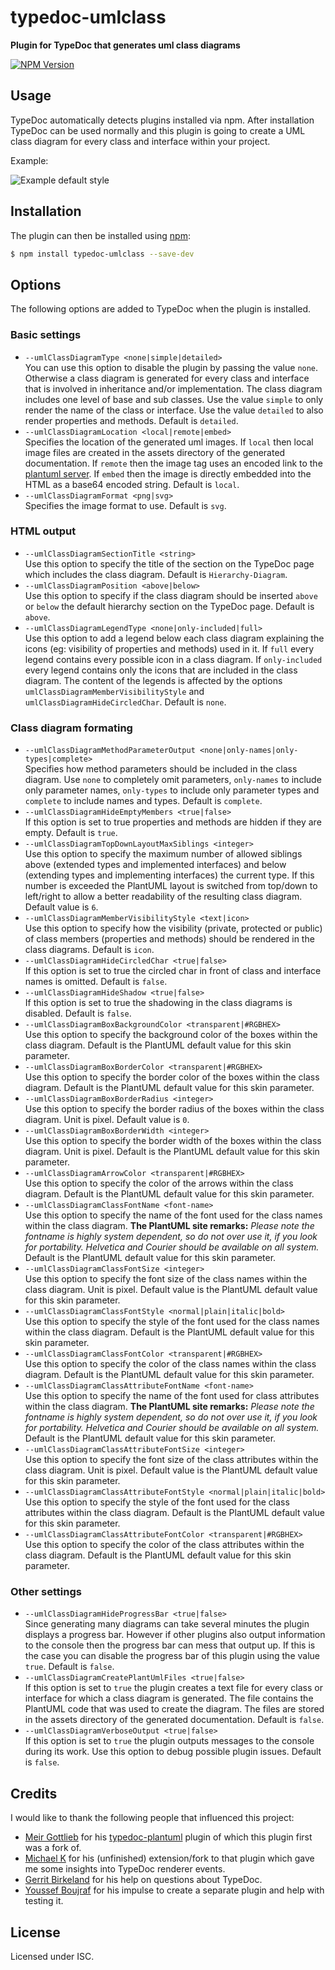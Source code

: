 # typedoc-umlclass

**Plugin for TypeDoc that generates uml class diagrams**

[![NPM Version](https://badge.fury.io/js/typedoc-umlclass.svg)](https://badge.fury.io/js/typedoc-umlclass)

## Usage

TypeDoc automatically detects plugins installed via npm. After installation TypeDoc can be used normally and
this plugin is going to create a UML class diagram for every class and interface within your project.

Example:

![Example default style](https://krisztianb.github.io/typedoc-umlclass/docs/human-default-layout.png)

## Installation

The plugin can then be installed using [npm](https://www.npmjs.com/package/typedoc-umlclass):

```sh
$ npm install typedoc-umlclass --save-dev
```

## Options

The following options are added to TypeDoc when the plugin is installed.

### Basic settings

-   `--umlClassDiagramType <none|simple|detailed>`<br>
    You can use this option to disable the plugin by passing the value `none`. Otherwise a class diagram is generated
    for every class and interface that is involved in inheritance and/or implementation. The class diagram includes
    one level of base and sub classes. Use the value `simple` to only render the name of the class or interface.
    Use the value `detailed` to also render properties and methods.
    Default is `detailed`.
-   `--umlClassDiagramLocation <local|remote|embed>`<br>
    Specifies the location of the generated uml images. If `local` then local image files are created in the assets
    directory of the generated documentation. If `remote` then the image tag uses an encoded link to the
    [plantuml server](http://www.plantuml.com/plantuml/). If `embed` then the image is directly embedded into the HTML
    as a base64 encoded string.
    Default is `local`.
-   `--umlClassDiagramFormat <png|svg>`<br>
    Specifies the image format to use.
    Default is `svg`.

### HTML output

-   `--umlClassDiagramSectionTitle <string>`<br>
    Use this option to specify the title of the section on the TypeDoc page which includes the class diagram.
    Default is `Hierarchy-Diagram`.
-   `--umlClassDiagramPosition <above|below>`<br>
    Use this option to specify if the class diagram should be inserted `above` or `below` the default hierarchy section
    on the TypeDoc page.
    Default is `above`.
-   `--umlClassDiagramLegendType <none|only-included|full>`<br>
    Use this option to add a legend below each class diagram explaining the icons (eg: visibility of properties and
    methods) used in it. If `full` every legend contains every possible icon in a class diagram. If `only-included`
    every legend contains only the icons that are included in the class diagram. The content of the legends is affected
    by the options `umlClassDiagramMemberVisibilityStyle` and `umlClassDiagramHideCircledChar`.
    Default is `none`.

### Class diagram formating

-   `--umlClassDiagramMethodParameterOutput <none|only-names|only-types|complete>`<br>
    Specifies how method parameters should be included in the class diagram. Use `none` to completely omit parameters,
    `only-names` to include only parameter names, `only-types` to include only parameter types and `complete` to include
    names and types.
    Default is `complete`.
-   `--umlClassDiagramHideEmptyMembers <true|false>`<br>
    If this option is set to true properties and methods are hidden if they are empty.
    Default is `true`.
-   `--umlClassDiagramTopDownLayoutMaxSiblings <integer>`<br>
    Use this option to specify the maximum number of allowed siblings above (extended types and implemented interfaces)
    and below (extending types and implementing interfaces) the current type. If this number is exceeded the PlantUML
    layout is switched from top/down to left/right to allow a better readability of the resulting class diagram.
    Default value is `6`.
-   `--umlClassDiagramMemberVisibilityStyle <text|icon>`<br>
    Use this option to specify how the visibility (private, protected or public) of class members
    (properties and methods) should be rendered in the class diagrams.
    Default is `icon`.
-   `--umlClassDiagramHideCircledChar <true|false>`<br>
    If this option is set to true the circled char in front of class and interface names is omitted.
    Default is `false`.
-   `--umlClassDiagramHideShadow <true|false>`<br>
    If this option is set to true the shadowing in the class diagrams is disabled.
    Default is `false`.
-   `--umlClassDiagramBoxBackgroundColor <transparent|#RGBHEX>`<br>
    Use this option to specify the background color of the boxes within the class diagram.
    Default is the PlantUML default value for this skin parameter.
-   `--umlClassDiagramBoxBorderColor <transparent|#RGBHEX>`<br>
    Use this option to specify the border color of the boxes within the class diagram.
    Default is the PlantUML default value for this skin parameter.
-   `--umlClassDiagramBoxBorderRadius <integer>`<br>
    Use this option to specify the border radius of the boxes within the class diagram. Unit is pixel.
    Default value is `0`.
-   `--umlClassDiagramBoxBorderWidth <integer>`<br>
    Use this option to specify the border width of the boxes within the class diagram. Unit is pixel.
    Default is the PlantUML default value for this skin parameter.
-   `--umlClassDiagramArrowColor <transparent|#RGBHEX>`<br>
    Use this option to specify the color of the arrows within the class diagram.
    Default is the PlantUML default value for this skin parameter.
-   `--umlClassDiagramClassFontName <font-name>`<br>
    Use this option to specify the name of the font used for the class names within the class diagram.
    **The PlantUML site remarks:** _Please note the fontname is highly system dependent, so do not over use it,
    if you look for portability. Helvetica and Courier should be available on all system._
    Default is the PlantUML default value for this skin parameter.
-   `--umlClassDiagramClassFontSize <integer>`<br>
    Use this option to specify the font size of the class names within the class diagram. Unit is pixel.
    Default value is the PlantUML default value for this skin parameter.
-   `--umlClassDiagramClassFontStyle <normal|plain|italic|bold>`<br>
    Use this option to specify the style of the font used for the class names within the class diagram.
    Default is the PlantUML default value for this skin parameter.
-   `--umlClassDiagramClassFontColor <transparent|#RGBHEX>`<br>
    Use this option to specify the color of the class names within the class diagram.
    Default is the PlantUML default value for this skin parameter.
-   `--umlClassDiagramClassAttributeFontName <font-name>`<br>
    Use this option to specify the name of the font used for class attributes within the class diagram.
    **The PlantUML site remarks:** _Please note the fontname is highly system dependent, so do not over use it,
    if you look for portability. Helvetica and Courier should be available on all system._
    Default is the PlantUML default value for this skin parameter.
-   `--umlClassDiagramClassAttributeFontSize <integer>`<br>
    Use this option to specify the font size of the class attributes within the class diagram. Unit is pixel.
    Default value is the PlantUML default value for this skin parameter.
-   `--umlClassDiagramClassAttributeFontStyle <normal|plain|italic|bold>`<br>
    Use this option to specify the style of the font used for the class attributes within the class diagram.
    Default is the PlantUML default value for this skin parameter.
-   `--umlClassDiagramClassAttributeFontColor <transparent|#RGBHEX>`<br>
    Use this option to specify the color of the class attributes within the class diagram.
    Default is the PlantUML default value for this skin parameter.

### Other settings

-   `--umlClassDiagramHideProgressBar <true|false>`<br>
    Since generating many diagrams can take several minutes the plugin displays a progress bar. However if other
    plugins also output information to the console then the progress bar can mess that output up. If this is the case
    you can disable the progress bar of this plugin using the value `true`.
    Default is `false`.
-   `--umlClassDiagramCreatePlantUmlFiles <true|false>`<br>
    If this option is set to `true` the plugin creates a text file for every class or interface for which a class
    diagram is generated. The file contains the PlantUML code that was used to create the diagram. The files are stored
    in the assets directory of the generated documentation.
    Default is `false`.
-   `--umlClassDiagramVerboseOutput <true|false>`<br>
    If this option is set to `true` the plugin outputs messages to the console during its work. Use this option to
    debug possible plugin issues.
    Default is `false`.

## Credits

I would like to thank the following people that influenced this project:

-   [Meir Gottlieb](https://github.com/meirgottlieb) for his
    [typedoc-plantuml](https://github.com/artifacthealth/typedoc-plantuml/) plugin of which this plugin first was a
    fork of.
-   [Michael K](https://github.com/0815fox) for his (unfinished) extension/fork to that plugin which gave me some
    insights into TypeDoc renderer events.
-   [Gerrit Birkeland](https://github.com/Gerrit0) for his help on questions about TypeDoc.
-   [Youssef Boujraf](https://github.com/yboujraf) for his impulse to create a separate plugin and help with testing it.

## License

Licensed under ISC.
